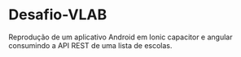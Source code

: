 # Desafio-VLAB
Reprodução de um aplicativo Android em Ionic capacitor e angular consumindo a API REST de uma lista de escolas.
